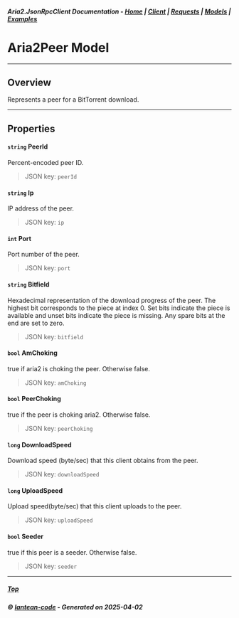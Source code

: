 ##### Aria2.JsonRpcClient Documentation  - [Home](index.md) | [Client](client.md) | [Requests](requests.md) | [Models](models.md) | [Examples](examples.md)

# Aria2Peer Model 

---

## Overview

Represents a peer for a BitTorrent download.

---

## Properties
<a id="PeerId"></a>
#### `string` PeerId 

Percent-encoded peer ID.
> JSON key: `peerId`

<a id="Ip"></a>
#### `string` Ip 

IP address of the peer.
> JSON key: `ip`

<a id="Port"></a>
#### `int` Port 

Port number of the peer.
> JSON key: `port`

<a id="Bitfield"></a>
#### `string` Bitfield 

Hexadecimal representation of the download progress of the peer. The highest bit corresponds to the piece at index 0. Set bits indicate the piece is available and unset bits indicate the piece is missing. Any spare bits at the end are set to zero.
> JSON key: `bitfield`

<a id="AmChoking"></a>
#### `bool` AmChoking 

true if aria2 is choking the peer. Otherwise false.
> JSON key: `amChoking`

<a id="PeerChoking"></a>
#### `bool` PeerChoking 

true if the peer is choking aria2. Otherwise false.
> JSON key: `peerChoking`

<a id="DownloadSpeed"></a>
#### `long` DownloadSpeed 

Download speed (byte/sec) that this client obtains from the peer.
> JSON key: `downloadSpeed`

<a id="UploadSpeed"></a>
#### `long` UploadSpeed 

Upload speed(byte/sec) that this client uploads to the peer.
> JSON key: `uploadSpeed`

<a id="Seeder"></a>
#### `bool` Seeder 

true if this peer is a seeder. Otherwise false.
> JSON key: `seeder`


---



##### [Top](#top)
##### © [lantean-code](https://github.com/lantean-code) - _Generated on 2025-04-02_
